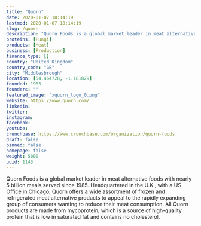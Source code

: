 ```yaml
---
title: "Quorn"
date: 2020-01-07 18:14:19
lastmod: 2020-01-07 18:14:19
slug: /quorn
description: "Quorn Foods is a global market leader in meat alternative foods with nearly 5 billion meals served since 1985. Headquartered in the U.K., with a US Office in Chicago, Quorn offers a wide assortment of frozen and refrigerated meat alternative products to appeal to the rapidly expanding group of consumers wanting to reduce their meat consumption. All Quorn products are made from mycoprotein, which is a source of high-quality protein that is low in saturated fat and contains no cholesterol."
proteins: [Fungi]
products: [Meat]
business: [Production]
finance_type: []
country: "United Kingdom"
country_code: "GB"
city: "Middlesbrough"
location: [54.464728, -1.181829]
founded: 1985
founders: ""
featured_image: "xquorn_logo_0.png"
website: https://www.quorn.com/
linkedin: 
twitter: 
instagram: 
facebook: 
youtube: 
crunchbase: https://www.crunchbase.com/organization/quorn-foods
draft: false
pinned: false
homepage: false
weight: 5000
uuid: 1143
---
```

Quorn Foods is a global market leader in meat alternative foods with nearly 5 billion meals served since 1985. Headquartered in the U.K., with a US Office in Chicago, Quorn offers a wide assortment of frozen and refrigerated meat alternative products to appeal to the rapidly expanding group of consumers wanting to reduce their meat consumption. All Quorn products are made from mycoprotein, which is a source of high-quality protein that is low in saturated fat and contains no cholesterol.
